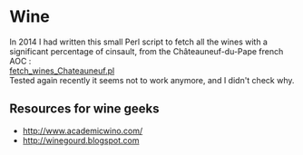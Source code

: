 # Wine

In 2014 I had written this small Perl script to fetch all the wines with a significant percentage of cinsault, from the Châteauneuf-du-Pape french AOC :  
[fetch_wines_Chateauneuf.pl](https://github.com/EricCabrol/Wine/blob/master/fetch_wines_Chateauneuf.pl)  
Tested again recently it seems not to work anymore, and I didn't check why.


## Resources for wine geeks

* http://www.academicwino.com/
* http://winegourd.blogspot.com
